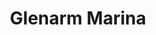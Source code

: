 ---
title: "Glenarm Marina"
address: "Glenarm Harbour, Glenarm, Co. Antrim, BT44 0EA"
tel: "+44 (0)28 2884 1285"
county: "Antrim"
category: "Marinas"
type: "Content"
lat: "54.86907958984375"
lng: "-6.2760701179504395"
---
